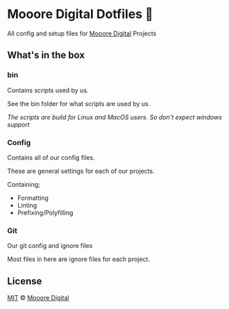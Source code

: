 # Mooore Digital Dotfiles 🔧

All config and setup files for [Mooore Digital](https://www.mooore.nl/) Projects

## What's in the box

### bin

Contains scripts used by us.

See the bin folder for what scripts are used by us.

_The scripts are build for Linux and MacOS users._
_So don't expect windows support_

### Config

Contains all of our config files.

These are general settings for each of our projects.

Containing;
* Formatting
* Linting
* Prefixing/Polyfilling

### Git

Our git config and ignore files

Most files in here are ignore files for each project.

## License
[MIT](LICENSE) © [Mooore Digital](https://www.mooore.nl)